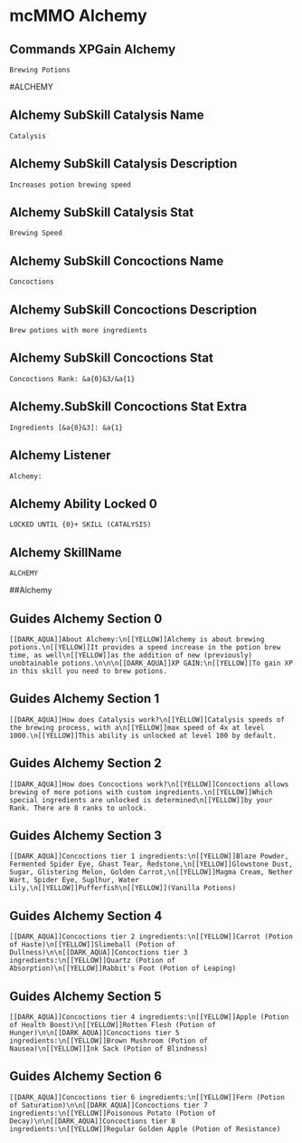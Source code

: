 # mcMMO Alchemy

## Commands XPGain Alchemy
`Brewing Potions`


#ALCHEMY
## Alchemy SubSkill Catalysis Name
`Catalysis`
## Alchemy SubSkill Catalysis Description
`Increases potion brewing speed`
## Alchemy SubSkill Catalysis Stat
`Brewing Speed`
## Alchemy SubSkill Concoctions Name
`Concoctions`
## Alchemy SubSkill Concoctions Description
`Brew potions with more ingredients`
## Alchemy SubSkill Concoctions Stat
`Concoctions Rank: &a{0}&3/&a{1}`
## Alchemy.SubSkill Concoctions Stat Extra
`Ingredients [&a{0}&3]: &a{1}`
## Alchemy Listener
`Alchemy:`
## Alchemy Ability Locked 0
`LOCKED UNTIL {0}+ SKILL (CATALYSIS)`
## Alchemy SkillName
`ALCHEMY`

##Alchemy
## Guides Alchemy Section 0
`[[DARK_AQUA]]About Alchemy:\n[[YELLOW]]Alchemy is about brewing potions.\n[[YELLOW]]It provides a speed increase in the potion brew time, as well\n[[YELLOW]]as the addition of new (previously) unobtainable potions.\n\n\n[[DARK_AQUA]]XP GAIN:\n[[YELLOW]]To gain XP in this skill you need to brew potions.`
## Guides Alchemy Section 1
`[[DARK_AQUA]]How does Catalysis work?\n[[YELLOW]]Catalysis speeds of the brewing process, with a\n[[YELLOW]]max speed of 4x at level 1000.\n[[YELLOW]]This ability is unlocked at level 100 by default.`
## Guides Alchemy Section 2
`[[DARK_AQUA]]How does Concoctions work?\n[[YELLOW]]Concoctions allows brewing of more potions with custom ingredients.\n[[YELLOW]]Which special ingredients are unlocked is determined\n[[YELLOW]]by your Rank. There are 8 ranks to unlock.`
## Guides Alchemy Section 3
`[[DARK_AQUA]]Concoctions tier 1 ingredients:\n[[YELLOW]]Blaze Powder, Fermented Spider Eye, Ghast Tear, Redstone,\n[[YELLOW]]Glowstone Dust, Sugar, Glistering Melon, Golden Carrot,\n[[YELLOW]]Magma Cream, Nether Wart, Spider Eye, Suplhur, Water Lily,\n[[YELLOW]]Pufferfish\n[[YELLOW]](Vanilla Potions)`
## Guides Alchemy Section 4
`[[DARK_AQUA]]Concoctions tier 2 ingredients:\n[[YELLOW]]Carrot (Potion of Haste)\n[[YELLOW]]Slimeball (Potion of Dullness)\n\n[[DARK_AQUA]]Concoctions tier 3 ingredients:\n[[YELLOW]]Quartz (Potion of Absorption)\n[[YELLOW]]Rabbit's Foot (Potion of Leaping)`
## Guides Alchemy Section 5
`[[DARK_AQUA]]Concoctions tier 4 ingredients:\n[[YELLOW]]Apple (Potion of Health Boost)\n[[YELLOW]]Rotten Flesh (Potion of Hunger)\n\n[[DARK_AQUA]]Concoctions tier 5 ingredients:\n[[YELLOW]]Brown Mushroom (Potion of Nausea)\n[[YELLOW]]Ink Sack (Potion of Blindness)`
## Guides Alchemy Section 6
`[[DARK_AQUA]]Concoctions tier 6 ingredients:\n[[YELLOW]]Fern (Potion of Saturation)\n\n[[DARK_AQUA]]Concoctions tier 7 ingredients:\n[[YELLOW]]Poisonous Potato (Potion of Decay)\n\n[[DARK_AQUA]]Concoctions tier 8 ingredients:\n[[YELLOW]]Regular Golden Apple (Potion of Resistance)`